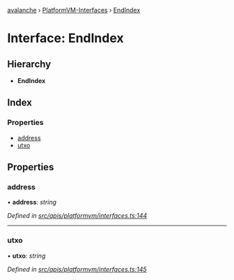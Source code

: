 [avalanche](../README.md) › [PlatformVM-Interfaces](../modules/platformvm_interfaces.md) › [EndIndex](platformvm_interfaces.endindex.md)

# Interface: EndIndex

## Hierarchy

* **EndIndex**

## Index

### Properties

* [address](platformvm_interfaces.endindex.md#address)
* [utxo](platformvm_interfaces.endindex.md#utxo)

## Properties

###  address

• **address**: *string*

*Defined in [src/apis/platformvm/interfaces.ts:144](https://github.com/ava-labs/avalanchejs/blob/8033096/src/apis/platformvm/interfaces.ts#L144)*

___

###  utxo

• **utxo**: *string*

*Defined in [src/apis/platformvm/interfaces.ts:145](https://github.com/ava-labs/avalanchejs/blob/8033096/src/apis/platformvm/interfaces.ts#L145)*

